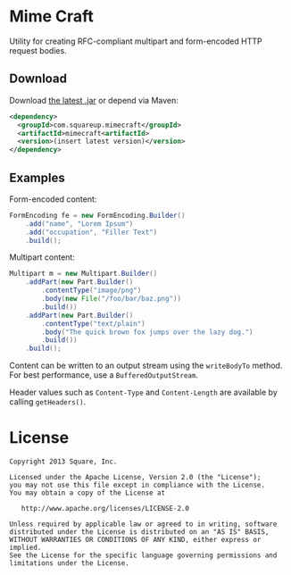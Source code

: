 Mime Craft
==========

Utility for creating RFC-compliant multipart and form-encoded HTTP request bodies.



Download
--------

Download [the latest .jar][1] or depend via Maven:

```xml
<dependency>
  <groupId>com.squareup.mimecraft</groupId>
  <artifactId>mimecraft<artifactId>
  <version>(insert latest version)</version>
</dependency>
```


Examples
--------

Form-encoded content:
```java
FormEncoding fe = new FormEncoding.Builder()
    .add("name", "Lorem Ipsum")
    .add("occupation", "Filler Text")
    .build();
```

Multipart content:
```java
Multipart m = new Multipart.Builder()
    .addPart(new Part.Builder()
        .contentType("image/png")
        .body(new File("/foo/bar/baz.png"))
        .build())
    .addPart(new Part.Builder()
        .contentType("text/plain")
        .body("The quick brown fox jumps over the lazy dog.")
        .build())
    .build();
```

Content can be written to an output stream using the `writeBodyTo` method. For best performance, use
a `BufferedOutputStream`.

Header values such as `Content-Type` and `Content-Length` are available by calling `getHeaders()`.



License
=======

    Copyright 2013 Square, Inc.

    Licensed under the Apache License, Version 2.0 (the "License");
    you may not use this file except in compliance with the License.
    You may obtain a copy of the License at

       http://www.apache.org/licenses/LICENSE-2.0

    Unless required by applicable law or agreed to in writing, software
    distributed under the License is distributed on an "AS IS" BASIS,
    WITHOUT WARRANTIES OR CONDITIONS OF ANY KIND, either express or implied.
    See the License for the specific language governing permissions and
    limitations under the License.


 [1]: http://repository.sonatype.org/service/local/artifact/maven/redirect?r=central-proxy&g=com.squareup.mimecraft&a=mimecraft&v=LATEST
